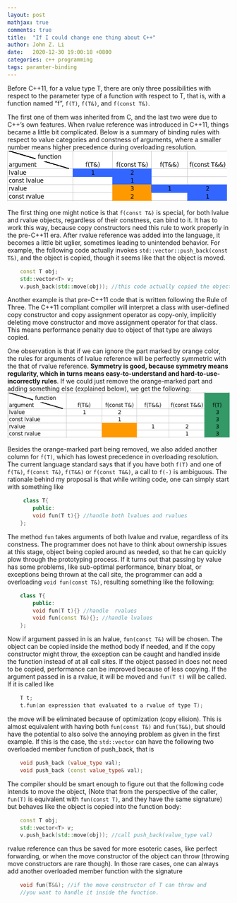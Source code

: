 ```yaml
---
layout: post
mathjax: true
comments: true
title:  "If I could change one thing about C++"
author: John Z. Li
date:   2020-12-30 19:00:18 +0800
categories: c++ programming
tags: paramter-binding
---
```

Before C++11, for a value type T,
there are only three possibilities with respect to
the parameter type of a function with respect to T, that is,
with a function named “f”, `f(T)`, `f(T&)`, and `f(const T&)`.

The first one of them was inherited from C,
and the last two were due to C++’s own features.
When rvalue reference was introduced in C++11,
things became a little bit complicated.
Below is a summary of binding rules with respect to
value categories and constness of arguments,
where a smaller number means higher precedence during overloading resolution.
![binding-rules](/assets/image/para_cpp.png)

The first thing one might notice is that `f(const T&)`
is special, for both lvalue  and rvalue objects,
regardless of their constness, can bind to it.
It has to work this way, because copy constructors need this rule to work properly
in the pre-C++11 era.
After rvalue reference was added into the language,
it becomes a little bit uglier,
sometimes leading to unintended behavior.
For example, the following code actually invokes `std::vector::push_back(const T&)`,
and the object is copied, though it seems like that the object is moved.
```cpp
    const T obj;
    std::vector<T> v;
    v.push_back(std::move(obj)); //this code actually copied the object.
```
Another example is that pre-C++11 code that is written following the Rule of Three.
The C++11 compliant compiler will interpret a class with user-defined copy constructor and
copy assignment operator as copy-only, implicitly deleting move constructor and move
assignment operator for that class. This means performance penalty due to object of that type
are always copied.

One observation is that if we can ignore the part marked by orange color,
the rules for arguments of lvalue reference will be perfectly
symmetric with the that of rvalue reference.
**Symmetry is good, because symmetry means regularity, which in turns means easy-to-understand and hard-to-use-incorrectly rules**.
If we could just remove the orange-marked part and adding something else (explained below), we get the following:
![new-bindg-rules](/assets/image/para_cpp_new.png)

Besides the orange-marked part being removed,
we also added another column for `f(T)`,
which has lowest precedence in overloading resolution.
The current language standard says that if you have both `f(T)` and one of `f(T&)`, `f(const T&)`, `f(T&&)` or `f(const T&&)`,
a call to `f(-)` is ambiguous.
The rationale behind my proposal is that while writing code, one can simply start with something like
```cpp
     class T{
        public:
        void fun(T t){} //handle both lvalues and rvalues
    };
```
The method `fun` takes arguments of both
lvalue and rvalue,
regardless of its constness.
The programmer does not have to think about ownership issues at this stage,
object being copied around as needed,
so that he can quickly plow through the prototyping process.
If it turns out that passing by value has some problems,
like sub-optimal performance, binary bloat, or exceptions being thrown at the call site,
the programmer can add a overloading `void fun(const T&)`, resulting something like the following:
```cpp
    class T{
        public:
        void fun(T t){} //handle  rvalues
        void fun(const T&){}; //handle lvalues
    };
```
Now if argument passed in is an lvalue, `fun(const T&)`
will be chosen. The object can be copied inside the method body if needed,
and if the copy constructor might throw,
the exception can be caught and handled inside the function instead of at all call sites.
If the object passed in does not need to be copied,
performance can be improved because of less copying.
If the argument passed in is a rvalue, it will be moved and `fun(T t)`
will be called. If it is called like
```cpp
    T t;
    t.fun(an expression that evaluated to a rvalue of type T);
```
the move will be eliminated because of optimization (copy elision).
This is almost equivalent with having both `fun(const T&)` and `fun(T&&)`,
but should have the potential to also solve the annoying problem as given in
the first example.
If this is the case, the `std::vector`
can have the following two overloaded member function of push_back, that is
```cpp
    void push_back (value_type val);
    void push_back (const value_type& val);
```
The compiler should be smart enough to figure out that
the following code intends to move the object,
(Note that from the perspective of the caller, `fun(T)` is equivalent with `fun(const T)`,
and they have the same signature) but behaves like the object is copied into the function body:
```cpp
    const T obj;
    std::vector<T> v;
    v.push_back(std::move(obj)); //call push_back(value_type val)
```
rvalue reference can thus be saved for more esoteric cases,
like perfect forwarding, or when the move constructor
of the object can throw (throwing move constructors are rare though).
In those rare cases, one can always add another overloaded member function with the signature
```cpp
    void fun(T&&); //if the move constructor of T can throw and
    //you want to handle it inside the function.
```
